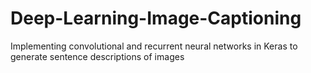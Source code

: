 # Deep-Learning-Image-Captioning
Implementing convolutional and recurrent neural networks in Keras to generate sentence descriptions of images
